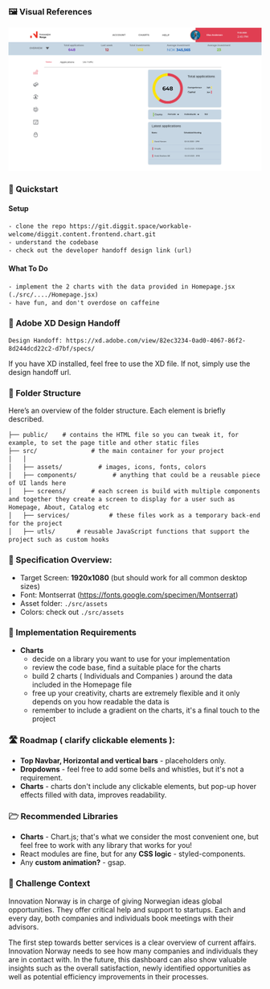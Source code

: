 ### 🖼️ Visual References

![Chart Challenge](.\src\assets\images\project.png)

### 🚀 Quickstart

#### Setup

    - clone the repo https://git.diggit.space/workable-welcome/diggit.content.frontend.chart.git
    - understand the codebase
    - check out the developer handoff design link (url)

#### What To Do

    - implement the 2 charts with the data provided in Homepage.jsx (./src/..../Homepage.jsx)
    - have fun, and don't overdose on caffeine

### 🎨 Adobe XD Design Handoff

    Design Handoff: https://xd.adobe.com/view/82ec3234-0ad0-4067-86f2-8d244dcd22c2-d7bf/specs/

If you have XD installed, feel free to use the XD file. If not, simply use the design handoff url.

### 📁 Folder Structure

Here’s an overview of the folder structure. Each element is briefly described.

    ├── public/    # contains the HTML file so you can tweak it, for example, to set the page title and other static files
    ├── src/               # the main container for your project
    │   │
    │   ├── assets/          # images, icons, fonts, colors
    │   ├── components/          # anything that could be a reusable piece of UI lands here
    │   ├── screens/       # each screen is build with multiple components and together they create a screen to display for a user such as Homepage, About, Catalog etc
    │   ├── services/           # these files work as a temporary back-end for the project
    │   ├── utls/      # reusable JavaScript functions that support the project such as custom hooks

### 📖 Specification Overview:

- Target Screen: **1920x1080** (but should work for all common desktop sizes)
- Font: Montserrat (https://fonts.google.com/specimen/Montserrat)
- Asset folder: `./src/assets`
- Colors: check out `./src/assets`

### 🔑 Implementation Requirements

- **Charts**
  - decide on a library you want to use for your implementation
  - review the code base, find a suitable place for the charts
  - build 2 charts ( Individuals and Companies ) around the data included in the Homepage file
  - free up your creativity, charts are extremely flexible and it only depends on you how readable the data is
  - remember to include a gradient on the charts, it's a final touch to the project

### 🛣️ Roadmap ( clarify clickable elements ):

- **Top Navbar, Horizontal and vertical bars** - placeholders only.
- **Dropdowns** - feel free to add some bells and whistles, but it's not a requirement.
- **Charts** - charts don't include any clickable elements, but pop-up hover effects filled with data, improves readability.

### 🗁 Recommended Libraries

- **Charts** - Chart.js; that's what we consider the most convenient one, but feel free to work with any library that works for you!
- React modules are fine, but for any **CSS logic** - styled-components.
- Any **custom animation?** - gsap.

### 👴 Challenge Context

Innovation Norway is in charge of giving Norwegian ideas global opportunities. They offer critical help and support to startups. Each and every day, both companies and individuals book meetings with their advisors.

The first step towards better services is a clear overview of current affairs. Innovation Norway needs to see how many companies and individuals they are in contact with. In the future, this dashboard can also show valuable insights such as the overall satisfaction, newly identified opportunities as well as potential efficiency improvements in their processes.
